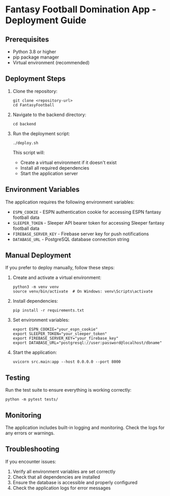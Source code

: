 # Fantasy Football Domination App - Deployment Guide

## Prerequisites

- Python 3.8 or higher
- pip package manager
- Virtual environment (recommended)

## Deployment Steps

1. Clone the repository:
   ```
   git clone <repository-url>
   cd FantasyFootball
   ```

2. Navigate to the backend directory:
   ```
   cd backend
   ```

3. Run the deployment script:
   ```
   ./deploy.sh
   ```

   This script will:
   - Create a virtual environment if it doesn't exist
   - Install all required dependencies
   - Start the application server

## Environment Variables

The application requires the following environment variables:

- `ESPN_COOKIE` - ESPN authentication cookie for accessing ESPN fantasy football data
- `SLEEPER_TOKEN` - Sleeper API bearer token for accessing Sleeper fantasy football data
- `FIREBASE_SERVER_KEY` - Firebase server key for push notifications
- `DATABASE_URL` - PostgreSQL database connection string

## Manual Deployment

If you prefer to deploy manually, follow these steps:

1. Create and activate a virtual environment:
   ```
   python3 -m venv venv
   source venv/bin/activate  # On Windows: venv\Scripts\activate
   ```

2. Install dependencies:
   ```
   pip install -r requirements.txt
   ```

3. Set environment variables:
   ```
   export ESPN_COOKIE="your_espn_cookie"
   export SLEEPER_TOKEN="your_sleeper_token"
   export FIREBASE_SERVER_KEY="your_firebase_key"
   export DATABASE_URL="postgresql://user:password@localhost/dbname"
   ```

4. Start the application:
   ```
   uvicorn src.main:app --host 0.0.0.0 --port 8000
   ```

## Testing

Run the test suite to ensure everything is working correctly:

```
python -m pytest tests/
```

## Monitoring

The application includes built-in logging and monitoring. Check the logs for any errors or warnings.

## Troubleshooting

If you encounter issues:

1. Verify all environment variables are set correctly
2. Check that all dependencies are installed
3. Ensure the database is accessible and properly configured
4. Check the application logs for error messages
